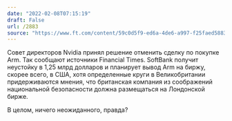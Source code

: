 ```yaml
---
date: "2022-02-08T07:15:19"
draft: False
url: /2883
source: "https://www.ft.com/content/59c0d5f9-ed6a-4de6-a997-f25faed58833"
---
```


Совет директоров Nvidia принял решение отменить сделку по покупке Arm. Так сообщают источники Financial Times. SoftBank получит неустойку в 1,25 млрд долларов и планирует вывод Arm на биржу, скорее всего, в США, хотя определенные круги в Великобритании придерживаются мнения, что британская компания из соображений национальной безопасности должна размещаться на Лондонской бирже.

В целом, ничего неожиданного, правда?
